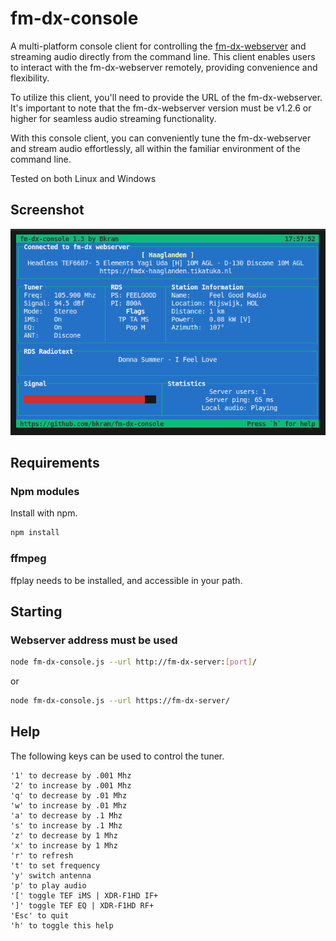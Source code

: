 # fm-dx-console

A multi-platform console client for controlling the [fm-dx-webserver](https://github.com/NoobishSVK/fm-dx-webserver) and streaming audio directly from the command line. This client enables users to interact with the fm-dx-webserver remotely, providing convenience and flexibility.

To utilize this client, you'll need to provide the URL of the fm-dx-webserver. It's important to note that the fm-dx-webserver version must be v1.2.6 or higher for seamless audio streaming functionality.

With this console client, you can conveniently tune the fm-dx-webserver and stream audio effortlessly, all within the familiar environment of the command line.

Tested on both Linux and Windows

## Screenshot

![Screenshot Linux](images/screenshot-Linux.png "Screenshot Linux")

## Requirements

### Npm modules

Install with npm.

```bash
npm install
```

### ffmpeg

ffplay needs to be installed, and accessible in your path.

## Starting

### Webserver address must be used

```bash
node fm-dx-console.js --url http://fm-dx-server:[port]/
```

or

```bash
node fm-dx-console.js --url https://fm-dx-server/
```

## Help

The following keys can be used to control the tuner.

```text
'1' to decrease by .001 Mhz
'2' to increase by .001 Mhz
'q' to decrease by .01 Mhz
'w' to increase by .01 Mhz
'a' to decrease by .1 Mhz
's' to increase by .1 Mhz
'z' to decrease by 1 Mhz
'x' to increase by 1 Mhz
'r' to refresh
't' to set frequency
'y' switch antenna
'p' to play audio
'[' toggle TEF iMS | XDR-F1HD IF+
']' toggle TEF EQ | XDR-F1HD RF+
'Esc' to quit
'h' to toggle this help
```
